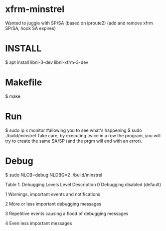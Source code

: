 # xfrm-minstrel
Wanted to juggle with SP/SA (based on iproute2) (add and remove xfrm SP/SA, hook SA expires)

# INSTALL 
$ apt install libnl-3-dev libnl-xfrm-3-dev

# Makefile
$ make

# Run
$ sudo ip x monitor #allowing you to see what's happening
$ sudo ./build/minstrel
Take care, by executing twice in a row the program, you will try to create the same SA/SP (and the prgm will end with an error).

# Debug 
$ sudo NLCB=debug NLDBG=2 ./build/minstrel

Table 1. Debugging Levels Level 	Description
0 Debugging disabled (default)

1 Warnings, important events and notifications

2 More or less important debugging messages

3 Repetitive events causing a flood of debugging messages

4 Even less important messages
